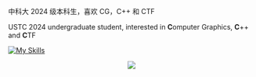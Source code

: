 中科大 2024 级本科生，喜欢 CG，C++ 和 CTF

USTC 2024 undergraduate student, interested in **C**omputer Graphics, **C**++ and **C**TF

[![My Skills](https://skillicons.dev/icons?i=windows,arch,clion,vscode,cpp,md,py,rust)](https://skillicons.dev)

<div align="center">
  <img src="https://github-readme-stats.vercel.app/api?username=xiaoh1024&show_icons=true&icon_color=CE1D2D&text_color=718096&hide_title=true" />
  <!-- <img src="https://github-readme-stats.vercel.app/api/top-langs/?username=hghgthifg&exclude_repo=hghgthifg.github.io" /> -->
</div>
